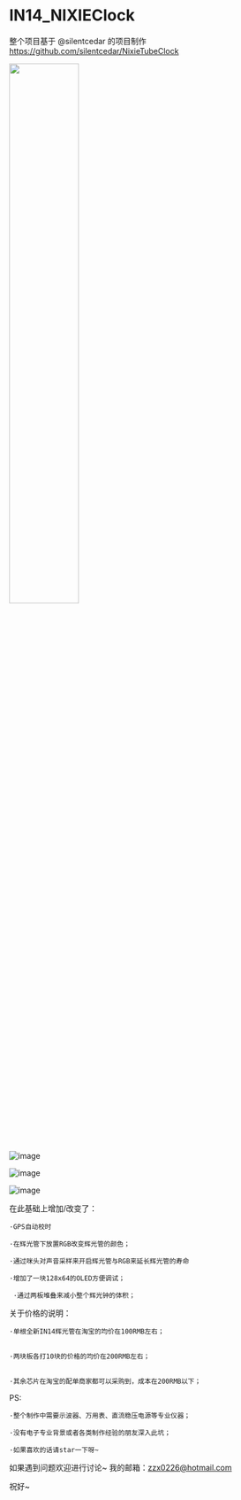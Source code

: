 # IN14_NIXIEClock

整个项目基于 @silentcedar 的项目制作 https://github.com/silentcedar/NixieTubeClock

<img src="https://github.com/zzx0226/IN14_NIXIEClock/Picture/1.png" style="width: 50%; height: 50%"/>

![image](https://github.com/zzx0226/IN14_NIXIEClock/Picture/1.pngJPG)

![image](https://github.com/zzx0226/IN14_NIXIEClock/Picture/2.png)

![image](https://github.com/zzx0226/IN14_NIXIEClock/Picture/3.png)

在此基础上增加/改变了：

    ·GPS自动校时

    ·在辉光管下放置RGB改变辉光管的颜色；
	
    ·通过咪头对声音采样来开启辉光管与RGB来延长辉光管的寿命
    
    ·增加了一块128x64的OLED方便调试；
	
     ·通过两板堆叠来减小整个辉光钟的体积；

关于价格的说明：

    ·单根全新IN14辉光管在淘宝的均价在100RMB左右；


    ·两块板各打10块的价格的均价在200RMB左右；


    ·其余芯片在淘宝的配单商家都可以采购到，成本在200RMB以下；
	
PS:

    ·整个制作中需要示波器、万用表、直流稳压电源等专业仪器；

    ·没有电子专业背景或者各类制作经验的朋友深入此坑；

    ·如果喜欢的话请star一下呀~

如果遇到问题欢迎进行讨论~ 我的邮箱：zzx0226@hotmail.com

祝好~
